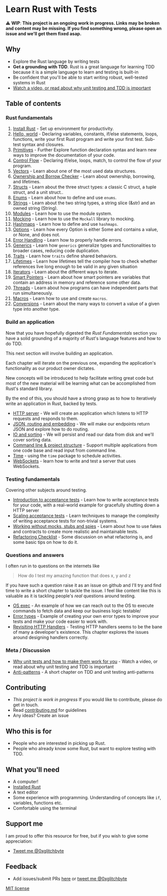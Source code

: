 # Learn Rust with Tests

⚠️ **WIP**: **This project is an ongoing work in progress. Links may be broken and content may be missing. If you find something wrong, please open an issue and we'll get them fixed asap.**

## Why

* Explore the Rust language by writing tests
* **Get a grounding with TDD**. Rust is a great language for learning TDD because it is a simple language to learn and testing is built-in
* Be confident that you'll be able to start writing robust, well-tested systems in Rust
* [Watch a video, or read about why unit testing and TDD is important](why.md)

## Table of contents

### Rust fundamentals

1. [Install Rust](src/install_rust.md) - Set up environment for productivity.
2. [Hello, world](src/hello_world.md) - Declaring variables, constants, if/else statements, loops, functions, write your first Rust program and write your first test. Sub-test syntax and closures.
3. [Primitives](src/primitives.md) - Further Explore function declaration syntax and learn new ways to improve the documentation of your code.
4. [Control Flow](src/control_flow.md) - Declaring if/else, loops, match, to control the flow of your program.
4. [Vectors](src/vectors.md) - Learn about one of the most used data structures.
5. [Ownership and Borrow Checker](src/ownership_borrow_checker.md) - Learn about ownership, borrowing, and lifetimes.
6. [Structs](src/structs.md) - Learn about the three struct types: a classic C struct, a tuple struct, and a unit struct..
7. [Enums](src/enums.md) - Learn about how to define and use `enums`.
8. [Strings](src/strings.md) - Learn about the two string types, a string slice (&str) and an owned string (String).
9. [Modules](src/modules.md) - Learn how to use the module system.
10. [Mocking](src/mocking.md) - Learn how to use the `Mockall` library to mocking.
11. [Hashmaps](src/hashmaps.md) - Learn how to define and use `hashmaps`.
12. [Options](src/options.md) - Learn how every Option is either Some and contains a value, or None, and does not.
13. [Error Handling](src/error_handling.md) - Learn how to properly handle errors.
14. [Generics](src/generics.md) - Learn how `generics` generalize types and functionalities to broader cases, reducing code duplication.
15. [Traits](src/traits.md) - Learn how `traits` define shared behaviors.
16. [Lifetimes](src/lifetimes.md) - Learn how lifetimes tell the compiler how to check whether references live long enough to be valid in any given situation
17. [Iterators](src/iterators.md) - Learn about the different ways to iterate.
18. [Smart Pointers](src/smart_pointers.md) - Learn about how smart pointers are variables that contain an address in memory and reference some other data.
19. [Threads](src/threads.md) - Learn about how programs can have independent parts that run simultaneously.
20. [Macros](macros.md) - Learn how to use and create `macros`.
21. [Conversions](conversions.md) - Learn about the many ways to convert a value of a given type into another type.

### Build an application

Now that you have hopefully digested the _Rust Fundamentals_ section you have a solid grounding of a majority of Rust's language features and how to do TDD.

This next section will involve building an application.

Each chapter will iterate on the previous one, expanding the application's functionality as our product owner dictates.

New concepts will be introduced to help facilitate writing great code but most of the new material will be learning what can be accomplished from Rust's standard library.

By the end of this, you should have a strong grasp as to how to iteratively write an application in Rust, backed by tests.

* [HTTP server](http-server.md) - We will create an application which listens to HTTP requests and responds to them.
* [JSON, routing and embedding](json.md) - We will make our endpoints return JSON and explore how to do routing.
* [IO and sorting](io.md) - We will persist and read our data from disk and we'll cover sorting data.
* [Command line & project structure](command-line.md) - Support multiple applications from one code base and read input from command line.
* [Time](time.md) - using the `time` package to schedule activities.
* [WebSockets](websockets.md) - learn how to write and test a server that uses WebSockets.

### Testing fundamentals

Covering other subjects around testing.

* [Introduction to acceptance tests](intro-to-acceptance-tests.md) - Learn how to write acceptance tests for your code, with a real-world example for gracefully shutting down a HTTP server
* [Scaling acceptance tests](scaling-acceptance-tests.md) - Learn techniques to manage the complexity of writing acceptance tests for non-trivial systems.
* [Working without mocks, stubs and spies](working-without-mocks.md) - Learn about how to use fakes and contracts to create more realistic and maintainable tests.
* [Refactoring Checklist](refactoring-checklist.md) - Some discussion on what refactoring is, and some basic tips on how to do it.

### Questions and answers

I often run in to questions on the internets like

> How do I test my amazing function that does x, y and z

If you have such a question raise it as an issue on github and I'll try and find time to write a short chapter to tackle the issue. I feel like content like this is valuable as it is tackling people's _real_ questions around testing.

* [OS exec](os-exec.md) - An example of how we can reach out to the OS to execute commands to fetch data and keep our business logic testable/
* [Error types](error-types.md) - Example of creating your own error types to improve your tests and make your code easier to work with.
* [Revisiting HTTP Handlers](http-handlers-revisited.md) - Testing HTTP handlers seems to be the bane of many a developer's existence. This chapter explores the issues around designing handlers correctly.

### Meta / Discussion

* [Why unit tests and how to make them work for you](why.md) - Watch a video, or read about why unit testing and TDD is important
* [Anti-patterns](anti-patterns.md) - A short chapter on TDD and unit testing anti-patterns

## Contributing

* _This project is work in progress_ If you would like to contribute, please do get in touch.
* Read [contributing.md](https://github.com/quii/learn-Rust-with-tests/tree/842f4f24d1f1c20ba3bb23cbc376c7ca6f7ca79a/contributing.md) for guidelines
* Any ideas? Create an issue

## Who this is for

* People who are interested in picking up Rust.
* People who already know some Rust, but want to explore testing with TDD.

## What you'll need

* A computer!
* [Installed Rust](https://rust-lang.org/)
* A text editor
* Some experience with programming. Understanding of concepts like `if`, variables, functions etc.
* Comfortable using the terminal

## Support me

I am proud to offer this resource for free, but if you wish to give some appreciation:

- [Tweet me @0xglitchbyte](https://twitter.com/0xglitchbyte)

## Feedback

* Add issues/submit PRs [here](https://github.com/0xGlitchbyte/learn_Rust_with_tests) or [tweet me @0xglitchbyte](https://twitter.com/0xglitchbyte)

[MIT license](LICENSE.md)


